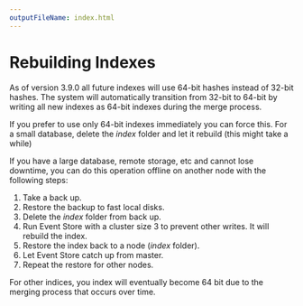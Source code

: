 ```yaml
---
outputFileName: index.html
---
```


# Rebuilding Indexes

As of version 3.9.0 all future indexes will use 64-bit hashes instead of 32-bit hashes. The system will automatically transition from 32-bit to 64-bit by writing all new indexes as 64-bit indexes during the merge process.

If you prefer to use only 64-bit indexes immediately you can force this. For a small database, delete the _index_ <!-- TODO: Which is where?--> folder and let it rebuild (this might take a while)

If you have a large database, remote storage, etc and cannot lose downtime, you can do this operation offline on another node with the following steps:

1.  Take a back up.
2.  Restore the backup to fast local disks.
3.  Delete the _index_ folder from back up.
4.  Run Event Store with a cluster size 3 to prevent other writes. It will rebuild the index.
5.  Restore the index back to a node (_index_ folder).
6.  Let Event Store catch up from master.
7.  Repeat the restore for other nodes.

For other indices, you index will eventually become 64 bit due to the merging process that occurs over time.
